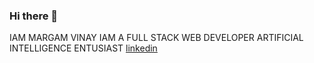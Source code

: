 ### Hi there 👋

<!--
**margamvinay7/margamvinay7** is a ✨ _special_ ✨ repository because its `README.md` (this file) appears on your GitHub profile.

Here are some ideas to get you started:

- 🔭 I’m currently working on ...
- 🌱 I’m currently learning ...
- 👯 I’m looking to collaborate on ...
- 🤔 I’m looking for help with ...
- 💬 Ask me about ...
- 📫 How to reach me: ...
- 😄 Pronouns: ...
- ⚡ Fun fact: ...
-->
IAM MARGAM VINAY
IAM A FULL STACK WEB DEVELOPER
ARTIFICIAL INTELLIGENCE ENTUSIAST
<a href="linkedin.com/in/margam-vinay-b61163256" >linkedin</a>

